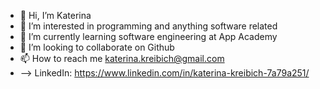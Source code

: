 - 👋 Hi, I’m Katerina
- 👀 I’m interested in programming and anything software related
- 🌱 I’m currently learning software engineering at App Academy
- 💞️ I’m looking to collaborate on Github
- 📫 How to reach me katerina.kreibich@gmail.com
- --> LinkedIn: https://www.linkedin.com/in/katerina-kreibich-7a79a251/
